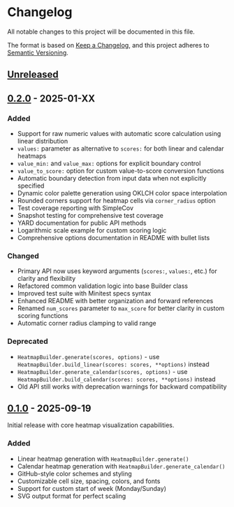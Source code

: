 # Changelog

All notable changes to this project will be documented in this file.

The format is based on [Keep a Changelog](https://keepachangelog.com/en/1.0.0/),
and this project adheres to [Semantic Versioning](https://semver.org/spec/v2.0.0.html).

## [Unreleased]

## [0.2.0] - 2025-01-XX

### Added
- Support for raw numeric values with automatic score calculation using linear distribution
- `values:` parameter as alternative to `scores:` for both linear and calendar heatmaps
- `value_min:` and `value_max:` options for explicit boundary control
- `value_to_score:` option for custom value-to-score conversion functions
- Automatic boundary detection from input data when not explicitly specified
- Dynamic color palette generation using OKLCH color space interpolation
- Rounded corners support for heatmap cells via `corner_radius` option
- Test coverage reporting with SimpleCov
- Snapshot testing for comprehensive test coverage
- YARD documentation for public API methods
- Logarithmic scale example for custom scoring logic
- Comprehensive options documentation in README with bullet lists

### Changed
- Primary API now uses keyword arguments (`scores:`, `values:`, etc.) for clarity and flexibility
- Refactored common validation logic into base Builder class
- Improved test suite with Minitest specs syntax
- Enhanced README with better organization and forward references
- Renamed `num_scores` parameter to `max_score` for better clarity in custom scoring functions
- Automatic corner radius clamping to valid range

### Deprecated
- `HeatmapBuilder.generate(scores, options)` - use `HeatmapBuilder.build_linear(scores: scores, **options)` instead
- `HeatmapBuilder.generate_calendar(scores, options)` - use `HeatmapBuilder.build_calendar(scores: scores, **options)` instead
- Old API still works with deprecation warnings for backward compatibility

## [0.1.0] - 2025-09-19

Initial release with core heatmap visualization capabilities.

### Added
- Linear heatmap generation with `HeatmapBuilder.generate()`
- Calendar heatmap generation with `HeatmapBuilder.generate_calendar()`
- GitHub-style color schemes and styling
- Customizable cell size, spacing, colors, and fonts
- Support for custom start of week (Monday/Sunday)
- SVG output format for perfect scaling

[Unreleased]: https://github.com/dreikanter/heatmap-builder/compare/v0.2.0...HEAD
[0.2.0]: https://github.com/dreikanter/heatmap-builder/compare/v0.1.0...v0.2.0
[0.1.0]: https://github.com/dreikanter/heatmap-builder/releases/tag/v0.1.0
